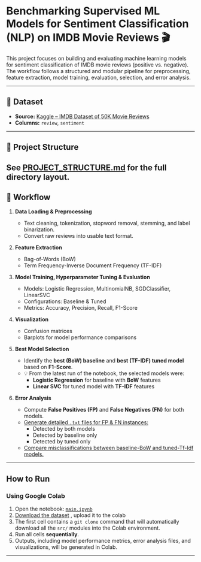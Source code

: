 # Benchmarking Supervised ML Models for Sentiment Classification (NLP) on IMDB Movie Reviews 🎬

This project focuses on building and evaluating machine learning models for sentiment classification of IMDB movie reviews (positive vs. negative). The workflow follows a structured and modular pipeline for preprocessing, feature extraction, model training, evaluation, selection, and error analysis.

---

## 📂 Dataset

- **Source:** [Kaggle – IMDB Dataset of 50K Movie Reviews](https://www.kaggle.com/datasets/lakshmi25npathi/imdb-dataset-of-50k-movie-reviews)  
- **Columns:** `review`, `sentiment`  
---

## 🧰 Project Structure
See [PROJECT_STRUCTURE.md](PROJECT_STRUCTURE.md) for the full directory layout.
---

## 🔹 Workflow

1. **Data Loading & Preprocessing**  
   - Text cleaning, tokenization, stopword removal, stemming, and label binarization.  
   - Convert raw reviews into usable text format.

2. **Feature Extraction**  
   - Bag-of-Words (BoW)  
   - Term Frequency-Inverse Document Frequency (TF-IDF)

3. **Model Training, Hyperparameter Tuning & Evaluation**  
   - Models: Logistic Regression, MultinomialNB, SGDClassifier, LinearSVC  
   - Configurations: Baseline & Tuned  
   - Metrics: Accuracy, Precision, Recall, F1-Score  

4. **Visualization**  
   - Confusion matrices  
   - Barplots for model performance comparisons

5. **Best Model Selection**  
   - Identify the **best (BoW) baseline** and **best (TF-IDF) tuned model** based on **F1-Score**.  
   - 💡 From the latest run of the notebook, the selected models were:  
     - **Logistic Regression** for baseline with **BoW** features  
     - **Linear SVC** for tuned model with **TF-IDF** features
     
6. **Error Analysis**  
   - Compute **False Positives (FP)** and **False Negatives (FN)** for both models.
   - [Generate detailed `.txt` files for FP & FN instances:](https://github.com/TuliDas/Benchmarking-Supervised-ML-Models-for-Sentiment-Classification-NLP-on-IMDB-Reviews/tree/main/results/Text%20files%20of%20all%20False-positives%20and%20false-negative)
     - Detected by both models
     - Detected by baseline only
     - Detected by tuned only  
   - [Compare misclassifications between baseline-BoW and tuned-Tf-Idf models.](https://github.com/TuliDas/Benchmarking-Supervised-ML-Models-for-Sentiment-Classification-NLP-on-IMDB-Reviews/blob/main/results/error_analysis.md)  

---

## How to Run

### Using Google Colab
1. Open the notebook: [`main.ipynb`](notebooks/main.ipynb)  
2. [Download the dataset]() , upload it to the colab   
3. The first cell contains a `git clone` command that will automatically download all the `src/` modules into the Colab environment. 
4. Run all cells **sequentially**.
5. Outputs, including model performance metrics, error analysis files, and visualizations, will be generated in Colab.  
---
